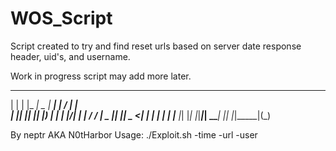 # WOS_Script
Script created to try and find reset urls based on server date response header, uid's, and username. 

Work in progress script may add more later. 
 _   _ ___ ____  _____   __  __ _____ ___ 
| | | |_ _|  _ \| ____| |  \/  | ____|__ \
| |_| || || |_) |  _|   | |\/| |  _|   / /
|  _  || ||  _ <| |___  | |  | | |___ |_| 
|_| |_|___|_| \_\_____| |_|  |_|_____|(_) 

By neptr AKA N0tHarbor
Usage: ./Exploit.sh -time <time> -url <url> -user <user>
